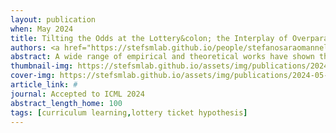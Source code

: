 ```yaml
---
layout: publication
when: May 2024
title: Tilting the Odds at the Lottery&colon; the Interplay of Overparameterisation and Curricula in Neural Networks
authors: <a href="https://stefsmlab.github.io/people/stefanosaraomannelli/"><u>Stefano Sarao Mannelli</u></a>, Yaraslau Ivashinka, Andrew Saxe, Luca Saglietti
abstract: A wide range of empirical and theoretical works have shown that overparameterisation can amplify the performance of neural networks. According to the lottery ticket hypothesis, overparameterised networks have an increased chance of containing a sub-network that is well-initialised to solve the task at hand. A more parsimonious approach, inspired by animal learning, consists in guiding the learner towards solving the task by curating the order of the examples, i.e. providing a curriculum. However, this learning strategy seems to be hardly beneficial in deep learning applications. In this work, we propose an analytical study that connects curriculum learning and overparameterisation. In particular, we investigate their interplay in the online learning setting for a 2-layer network in the XOR-like Gaussian Mixture problem. Our results show that a high degree of overparameterisation -while simplifying the problem- can limit the benefit from curricula, providing a theoretical account of the ineffectiveness of curricula in deep learning.
thumbnail-img: https://stefsmlab.github.io/assets/img/publications/2024-05-01-Tilting-odds-thumbnail.png
cover-img: https://stefsmlab.github.io/assets/img/publications/2024-05-01-Tilting-odds-cover.png
article_link: #
journal: Accepted to ICML 2024
abstract_length_home: 100
tags: [curriculum learning,lottery ticket hypothesis]
---
```

